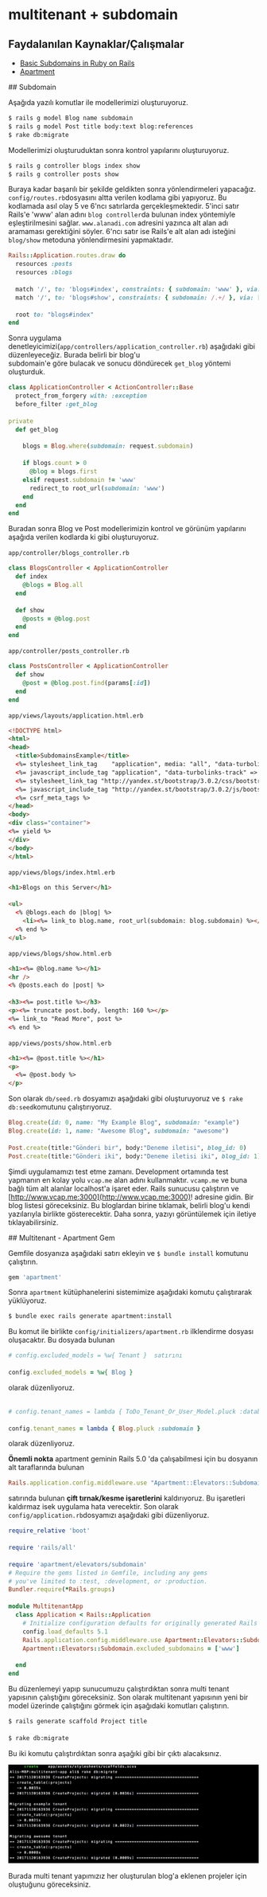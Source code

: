 # multitenant + subdomain

## Faydalanılan Kaynaklar/Çalışmalar

* [Basic Subdomains in Ruby on Rails](https://richonrails.com/articles/basic-subdomains-in-ruby-on-rails)
* [Apartment](https://github.com/influitive/apartment)


## Subdomain

Aşağıda yazılı komutlar ile modellerimizi oluşturuyoruz.

```bash
$ rails g model Blog name subdomain
$ rails g model Post title body:text blog:references
$ rake db:migrate
```

Modellerimizi oluşturuduktan sonra kontrol yapılarını oluşturuyoruz. 

```bash
$ rails g controller blogs index show
$ rails g controller posts show
```

Buraya kadar başarılı bir şekilde geldikten sonra yönlendirmeleri yapacağız. `config/routes.rb`dosyasını 
altta verilen kodlama gibi yapıyoruz. Bu kodlamada asıl olay 5 ve 6'ncı satırlarda gerçekleşmektedir. 
5'inci satır Rails'e 'www' alan adını `blog controller`da bulunan index yöntemiyle eşleştirilmesini sağlar.
`www.alanadi.com` adresini yazınca alt alan adı aramaması gerektiğini söyler. 6'ncı satır ise Rails'e alt alan
adı isteğini `blog/show` metoduna yönlendirmesini yapmaktadır.  

```ruby
Rails::Application.routes.draw do
  resources :posts
  resources :blogs

  match '/', to: 'blogs#index', constraints: { subdomain: 'www' }, via: [:get, :post, :put, :patch, :delete]
  match '/', to: 'blogs#show', constraints: { subdomain: /.+/ }, via: [:get, :post, :put, :patch, :delete]

  root to: "blogs#index"
end
```

Sonra uygulama denetleyicimizi(`app/controllers/application_controller.rb`) aşağıdaki gibi düzenleyeceğiz. Burada belirli bir blog'u  
subdomain'e göre bulacak ve sonucu döndürecek `get_blog` yöntemi oluşturduk.

```ruby
class ApplicationController < ActionController::Base
  protect_from_forgery with: :exception
  before_filter :get_blog

private
  def get_blog

    blogs = Blog.where(subdomain: request.subdomain)

    if blogs.count > 0
      @blog = blogs.first
    elsif request.subdomain != 'www'
      redirect_to root_url(subdomain: 'www')
    end
  end
end
```

Buradan sonra Blog ve Post modellerimizin kontrol ve görünüm yapılarını aşağıda verilen kodlarda ki gibi oluşturuyoruz.

`app/controller/blogs_controller.rb`

```ruby
class BlogsController < ApplicationController
  def index
    @blogs = Blog.all
  end

  def show
    @posts = @blog.post
  end
end
```

`app/controller/posts_controller.rb`

```ruby
class PostsController < ApplicationController
  def show
    @post = @blog.post.find(params[:id])
  end
end
```

`app/views/layouts/application.html.erb`

```html
<!DOCTYPE html>
<html>
<head>
  <title>SubdomainsExample</title>
  <%= stylesheet_link_tag    "application", media: "all", "data-turbolinks-track" => true %>
  <%= javascript_include_tag "application", "data-turbolinks-track" => true %>
  <%= stylesheet_link_tag "http://yandex.st/bootstrap/3.0.2/css/bootstrap.min.css", media: "all" %>
  <%= javascript_include_tag "http://yandex.st/bootstrap/3.0.2/js/bootstrap.min.js" %>
  <%= csrf_meta_tags %>
</head>
<body>
<div class="container">
<%= yield %>
</div>
</body>
</html>
```

`app/views/blogs/index.html.erb`

```html
<h1>Blogs on this Server</h1>

<ul>
  <% @blogs.each do |blog| %>
    <li><%= link_to blog.name, root_url(subdomain: blog.subdomain) %></li>
  <% end %>
</ul>
```

`app/views/blogs/show.html.erb`

```html
<h1><%= @blog.name %></h1>
<hr />
<% @posts.each do |post| %>

<h3><%= post.title %></h3>
<p><%= truncate post.body, length: 160 %></p>
<%= link_to "Read More", post %>
<% end %>
```

`app/views/posts/show.html.erb`

```html
<h1><%= @post.title %></h1>
<p>
  <%= @post.body %>
</p>
```

Son olarak `db/seed.rb` dosyamızı aşağıdaki gibi oluşturuyoruz ve `$ rake db:seed`komutunu çalıştırıyoruz.

```ruby
Blog.create(id: 0, name: "My Example Blog", subdomain: "example")
Blog.create(id: 1, name: "Awesome Blog", subdomain: "awesome")

Post.create(title:"Gönderi bir", body:"Deneme iletisi", blog_id: 0)
Post.create(title:"Gönderi iki", body:"Deneme iletisi iki", blog_id: 1)
```

Şimdi uygulamamızı test etme zamanı. Development ortamında test yapmanın en kolay yolu `vcap.me` alan adını kullanmaktır. 
`vcamp.me` ve buna bağlı tüm alt alanlar localhost'a işaret eder. Rails sunucusu çalıştırın ve [http://www.vcap.me:3000](http://www.vcap.me:3000)! adresine gidin. 
Bir blog listesi göreceksiniz. Bu bloglardan birine tıklamak, belirli blog'u kendi yazılarıyla birlikte gösterecektir. 
Daha sonra, yazıyı görüntülemek için iletiye tıklayabilirsiniz.


## Multitenant - Apartment Gem

Gemfile dosyanıza aşağıdaki satırı ekleyin ve `$ bundle install` komutunu çalıştırın.

```ruby
gem 'apartment'
```

Sonra `apartment` kütüphanelerini sistemimize aşağıdaki komutu çalıştırarak yüklüyoruz.

```bash
$ bundle exec rails generate apartment:install
``` 

Bu komut ile birlikte `config/initializers/apartment.rb` ilklendirme dosyası oluşacaktır.
Bu dosyada bulunan

```ruby
# config.excluded_models = %w{ Tenant }  satırını

config.excluded_models = %w{ Blog } 
```

olarak düzenliyoruz.

```ruby

# config.tenant_names = lambda { ToDo_Tenant_Or_User_Model.pluck :database } satırınıda

config.tenant_names = lambda { Blog.pluck :subdomain }
```

olarak düzenliyoruz.

**Önemli nokta** apartment geminin Rails 5.0 'da çalışabilmesi için bu dosyanın alt taraflarında bulunan 

```ruby
Rails.application.config.middleware.use "Apartment::Elevators::Subdomain"
```

satırında bulunan **çift tırnak/kesme işaretlerini** kaldırıyoruz. Bu işaretleri kaldırmaz isek uygulama hata verecektir.
Son olarak `config/application.rb`dosyamızı aşağıdaki gibi düzenliyoruz.

```ruby
require_relative 'boot'

require 'rails/all'

require 'apartment/elevators/subdomain'
# Require the gems listed in Gemfile, including any gems
# you've limited to :test, :development, or :production.
Bundler.require(*Rails.groups)

module MultitenantApp
  class Application < Rails::Application
    # Initialize configuration defaults for originally generated Rails version.
    config.load_defaults 5.1
    Rails.application.config.middleware.use Apartment::Elevators::Subdomain
    Apartment::Elevators::Subdomain.excluded_subdomains = ['www']
    
  end
end
```

Bu düzenlemeyi yapıp sunucumuzu çalıştırdıktan sonra multi tenant yapısının çalıştığını göreceksiniz. Son olarak
multitenant yapısının yeni bir model üzerinde çalıştığını görmek için aşağıdaki komutları çalıştırın.

```bash
$ rails generate scaffold Project title

$ rake db:migrate
```

Bu iki komutu çalıştırdıktan sonra aşağıki gibi bir çıktı alacaksınız.

![](img.png)

Burada multi tenant yapımızız her oluşturulan blog'a eklenen projeler için oluştuğunu göreceksiniz.
